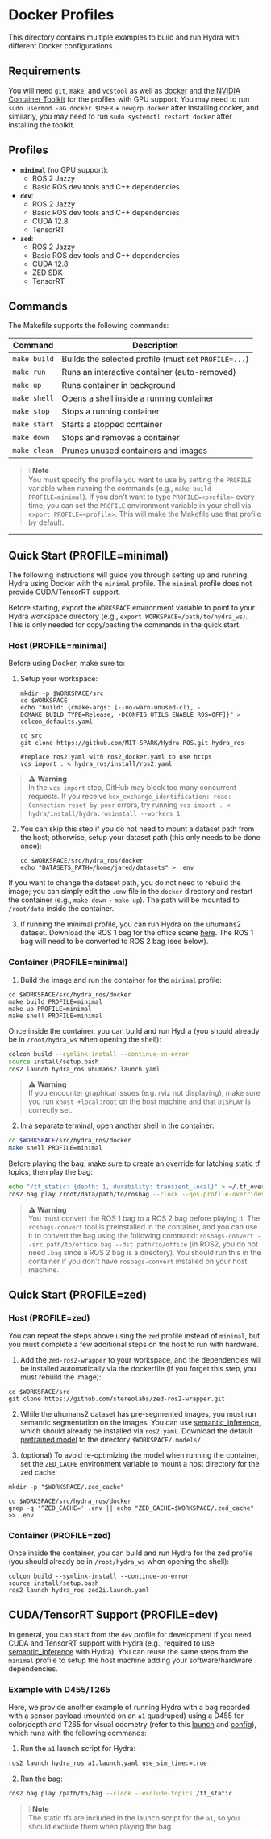 # Docker Profiles

This directory contains multiple examples to build and run Hydra with different Docker configurations.

## Requirements
You will need `git`, `make`, and `vcstool` as well as [docker](https://docs.docker.com/engine/install/ubuntu/) and the [NVIDIA Container Toolkit](https://docs.nvidia.com/datacenter/cloud-native/container-toolkit/latest/install-guide.html) for the profiles with GPU support. You may need to run `sudo usermod -aG docker $USER` + `newgrp docker` after installing docker, and similarly, you may need to run `sudo systemctl restart docker` after installing the toolkit. 

## Profiles

- **`minimal`** (no GPU support):
  - ROS 2 Jazzy
  - Basic ROS dev tools and C++ dependencies
- **`dev`**:
  - ROS 2 Jazzy
  - Basic ROS dev tools and C++ dependencies
  - CUDA 12.8
  - TensorRT
- **`zed`**:
  - ROS 2 Jazzy
  - Basic ROS dev tools and C++ dependencies
  - CUDA 12.8
  - ZED SDK
  - TensorRT

## Commands

The Makefile supports the following commands:

| Command       | Description                                            |
|---------------|--------------------------------------------------------|
| `make build`  | Builds the selected profile (must set `PROFILE=...`)  |
| `make run`    | Runs an interactive container (auto-removed)          |
| `make up`     | Runs container in background                          |
| `make shell`  | Opens a shell inside a running container              |
| `make stop`   | Stops a running container                             |
| `make start`  | Starts a stopped container                            |
| `make down`   | Stops and removes a container                         |
| `make clean`  | Prunes unused containers and images                   |


> :grey_exclamation: **Note**</br>
> You must specify the profile you want to use by setting the `PROFILE` variable when running the commands (e.g., `make build PROFILE=minimal`). If you don't want to type `PROFILE=<profile>` every time, you can set the `PROFILE` environment variable in your shell via `export PROFILE=<profile>`. This will make the Makefile use that profile by default.

---

## Quick Start (PROFILE=minimal)
The following instructions will guide you through setting up and running Hydra using Docker with the `minimal` profile. The `minimal` profile does not provide CUDA/TensorRT support.

Before starting, export the `WORKSPACE` environment variable to point to your Hydra workspace directory (e.g., `export WORKSPACE=/path/to/hydra_ws`). This is only needed for copy/pasting the commands in the quick start.

### Host (PROFILE=minimal)
Before using Docker, make sure to:

1. Setup your workspace:

    ```shell
    mkdir -p $WORKSPACE/src
    cd $WORKSPACE
    echo "build: {cmake-args: [--no-warn-unused-cli, -DCMAKE_BUILD_TYPE=Release, -DCONFIG_UTILS_ENABLE_ROS=OFF]}" > colcon_defaults.yaml

    cd src
    git clone https://github.com/MIT-SPARK/Hydra-ROS.git hydra_ros

    #replace ros2.yaml with ros2_docker.yaml to use https
    vcs import . < hydra_ros/install/ros2.yaml
    ```

> :warning: **Warning**</br>
> In the `vcs import` step, GitHub may block too many concurrent requests. If you receive `kex_exchange_identification: read: Connection reset by peer` errors, try running `vcs import . < hydra/install/hydra.rosinstall --workers 1`.

2. You can skip this step if you do not need to mount a dataset path from the host; otherwise, setup your dataset path (this only needs to be done once):

    ```shell
    cd $WORKSPACE/src/hydra_ros/docker
    echo "DATASETS_PATH=/home/jared/datasets" > .env
    ```

If you want to change the dataset path, you do not need to rebuild the image; you can simply edit the `.env` file in the `docker` directory and restart the container (e.g., `make down` + `make up`). The path will be mounted to `/root/data` inside the container.

3. If running the minimal profile, you can run Hydra on the uhumans2 dataset. Download the ROS 1 bag for the office scene [here](https://drive.google.com/file/d/1awAzQ7R1hdS5O1Z2zOcpYjK7F4_APq_p/view?usp=drive_link). The ROS 1 bag will need to be converted to ROS 2 bag (see below).

### Container (PROFILE=minimal)
1. Build the image and run the container for the `minimal` profile:

```shell
cd $WORKSPACE/src/hydra_ros/docker
make build PROFILE=minimal
make up PROFILE=minimal
make shell PROFILE=minimal
```

Once inside the container, you can build and run Hydra (you should already be in `/root/hydra_ws` when opening the shell):

```bash
colcon build --symlink-install --continue-on-error
source install/setup.bash
ros2 launch hydra_ros uhumans2.launch.yaml
```


> **:warning: Warning**<br> 
> If you encounter graphical issues (e.g. rviz not displaying), make sure you run `xhost +local:root` on the host machine and that `DISPLAY` is correctly set.

2. In a separate terminal, open another shell in the container:

```bash
cd $WORKSPACE/src/hydra_ros/docker
make shell PROFILE=minimal
```

Before playing the bag, make sure to create an override for latching static tf topics, then play the bag:

```bash
echo "/tf_static: {depth: 1, durability: transient_local}" > ~/.tf_overrides.yaml
ros2 bag play /root/data/path/to/rosbag --clock --qos-profile-overrides-path ~/.tf_overrides.yaml
```


> **:warning: Warning**<br> 
> You must convert the ROS 1 bag to a ROS 2 bag before playing it. The `rosbags-convert` tool is preinstalled in the container, and you can use it to convert the bag using the following command: `rosbags-convert --src path/to/office.bag --dst path/to/office` (in ROS2, you do not need `.bag` since a ROS 2 bag is a directory). You should run this in the container if you don't have `rosbags-convert` installed on your host machine.

## Quick Start (PROFILE=zed)

### Host (PROFILE=zed)
You can repeat the steps above using the `zed` profile instead of `minimal`, but you must complete a few additional steps on the host to run with hardware. 

1. Add the `zed-ros2-wrapper` to your workspace, and the dependencies will be installed automatically via the dockerfile (if you forget this step, you must rebuild the image):

```shell
cd $WORKSPACE/src
git clone https://github.com/stereolabs/zed-ros2-wrapper.git
```

2. While the uhumans2 dataset has pre-segmented images, you must run semantic segmentation on the images. You can use [semantic_inference](https://github.com/MIT-SPARK/semantic_inference), which should already be installed via `ros2.yaml`. Download the default [pretrained model](https://drive.google.com/file/d/1XRcsyLSvqqhqNIaOI_vmqpUpmBT6gk9-/view?usp=drive_link) to the directory `$WORKSPACE/.models/`.

3. (optional) To avoid re-optimizing the model when running the container, set the `ZED_CACHE` environment variable to mount a host directory for the zed cache:

```shell
mkdir -p "$WORKSPACE/.zed_cache"

cd $WORKSPACE/src/hydra_ros/docker
grep -q '^ZED_CACHE=' .env || echo "ZED_CACHE=$WORKSPACE/.zed_cache" >> .env
```
### Container (PROFILE=zed)

Once inside the container, you can build and run Hydra for the zed profile (you should already be in `/root/hydra_ws` when opening the shell):

```shell
colcon build --symlink-install --continue-on-error
source install/setup.bash
ros2 launch hydra_ros zed2i.launch.yaml
```

## CUDA/TensorRT Support (PROFILE=dev)
In general, you can start from the `dev` profile for development if you need CUDA and TensorRT support with Hydra (e.g., required to use [semantic_inference](https://github.com/MIT-SPARK/semantic_inference) with Hydra). You can reuse the same steps from the `minimal` profile to setup the host machine adding your software/hardware dependencies.

### Example with D455/T265
Here, we provide another example of running Hydra with a bag recorded with a sensor payload (mounted on an `a1` quadruped) using a D455 for color/depth and T265 for visual odometry (refer to this [launch](../hydra_ros/launch/datasets/a1.launch.yaml) and [config](../hydra_ros/config/datasets/a1.yaml)), which runs with the following commands:

1. Run the `a1` launch script for Hydra:
```bash
ros2 launch hydra_ros a1.launch.yaml use_sim_time:=true
```

2. Run the bag:
```bash
ros2 bag play /path/to/bag --clock --exclude-topics /tf_static
```
> :grey_exclamation: **Note**</br>
> The static tfs are included in the launch script for the `a1`, so you should exclude them when playing the bag.
